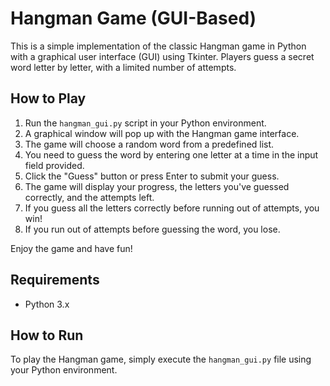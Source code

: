 # Hangman Game (GUI-Based)

This is a simple implementation of the classic Hangman game in Python with a graphical user interface (GUI) using Tkinter. Players guess a secret word letter by letter, with a limited number of attempts.

## How to Play

1. Run the `hangman_gui.py` script in your Python environment.
2. A graphical window will pop up with the Hangman game interface.
3. The game will choose a random word from a predefined list.
4. You need to guess the word by entering one letter at a time in the input field provided.
5. Click the "Guess" button or press Enter to submit your guess.
6. The game will display your progress, the letters you've guessed correctly, and the attempts left.
7. If you guess all the letters correctly before running out of attempts, you win!
8. If you run out of attempts before guessing the word, you lose.

Enjoy the game and have fun!

## Requirements

- Python 3.x

## How to Run

To play the Hangman game, simply execute the `hangman_gui.py` file using your Python environment.

